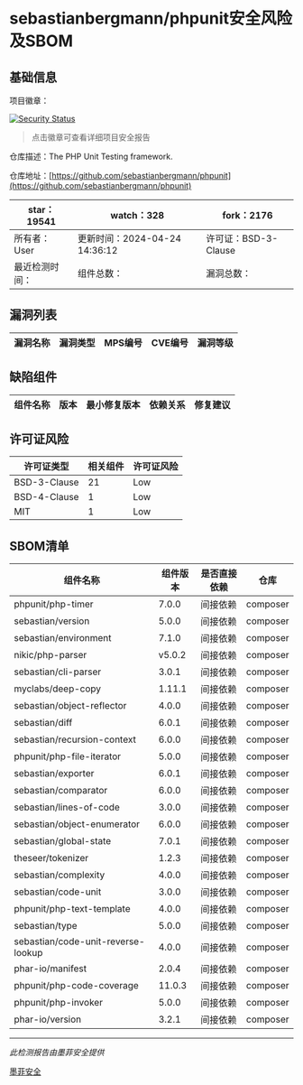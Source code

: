 # sebastianbergmann/phpunit安全风险及SBOM

## 基础信息

项目徽章：

[![Security Status](https://www.murphysec.com/platform3/v31/badge/1783206571117944832.svg)](https://www.murphysec.com/console/report/1692603591126044672/1783206571117944832)

> 点击徽章可查看详细项目安全报告

仓库描述：The PHP Unit Testing framework.

仓库地址：[https://github.com/sebastianbergmann/phpunit](https://github.com/sebastianbergmann/phpunit)

| star：19541 | watch：328 | fork：2176 |
| ----------- | -------------- | ------------ |
| 所有者：User | 更新时间：2024-04-24 14:36:12 | 许可证：BSD-3-Clause |
| 最近检测时间： | 组件总数： | 漏洞总数： |




## 漏洞列表

| 漏洞名称 | 漏洞类型 | MPS编号 | CVE编号 | 漏洞等级 |
| ------- | ------ | ------- | ------ | ----- |





## 缺陷组件

| 组件名称 | 版本 | 最小修复版本 | 依赖关系 | 修复建议 |
| -------- | ---- | ------------ | -------- | -------- |





## 许可证风险

| 许可证类型 | 相关组件 | 许可证风险 |
| ---------- | -------- | ---------- |
|BSD-3-Clause|21|Low|
|BSD-4-Clause|1|Low|
|MIT|1|Low|




## SBOM清单

| 组件名称 | 组件版本 | 是否直接依赖 | 仓库 |
| -------- | -------- | ------------ | ---- |
|phpunit/php-timer|7.0.0|间接依赖|composer|
|sebastian/version|5.0.0|间接依赖|composer|
|sebastian/environment|7.1.0|间接依赖|composer|
|nikic/php-parser|v5.0.2|间接依赖|composer|
|sebastian/cli-parser|3.0.1|间接依赖|composer|
|myclabs/deep-copy|1.11.1|间接依赖|composer|
|sebastian/object-reflector|4.0.0|间接依赖|composer|
|sebastian/diff|6.0.1|间接依赖|composer|
|sebastian/recursion-context|6.0.0|间接依赖|composer|
|phpunit/php-file-iterator|5.0.0|间接依赖|composer|
|sebastian/exporter|6.0.1|间接依赖|composer|
|sebastian/comparator|6.0.0|间接依赖|composer|
|sebastian/lines-of-code|3.0.0|间接依赖|composer|
|sebastian/object-enumerator|6.0.0|间接依赖|composer|
|sebastian/global-state|7.0.1|间接依赖|composer|
|theseer/tokenizer|1.2.3|间接依赖|composer|
|sebastian/complexity|4.0.0|间接依赖|composer|
|sebastian/code-unit|3.0.0|间接依赖|composer|
|phpunit/php-text-template|4.0.0|间接依赖|composer|
|sebastian/type|5.0.0|间接依赖|composer|
|sebastian/code-unit-reverse-lookup|4.0.0|间接依赖|composer|
|phar-io/manifest|2.0.4|间接依赖|composer|
|phpunit/php-code-coverage|11.0.3|间接依赖|composer|
|phpunit/php-invoker|5.0.0|间接依赖|composer|
|phar-io/version|3.2.1|间接依赖|composer|


------

*此检测报告由墨菲安全提供*

[墨菲安全](www.murphysec.com)